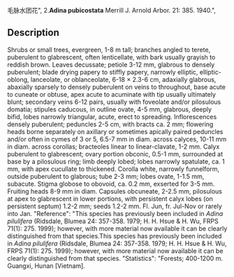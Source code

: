毛脉水团花",
2.**Adina pubicostata** Merrill J. Arnold Arbor. 21: 385. 1940.",

## Description
Shrubs or small trees, evergreen, 1-8 m tall; branches angled to terete, puberulent to glabrescent, often lenticellate, with bark usually grayish to reddish brown. Leaves decussate; petiole 3-12 mm, glabrous to densely puberulent; blade drying papery to stiffly papery, narrowly elliptic, elliptic-oblong, lanceolate, or oblanceolate, 6-18 × 2.3-6 cm, adaxially glabrous, abaxially sparsely to densely puberulent on veins to throughout, base acute to cuneate or obtuse, apex acute to acuminate with tip usually ultimately blunt; secondary veins 6-12 pairs, usually with foveolate and/or pilosulous domatia; stipules caducous, in outline ovate, 4-5 mm, glabrous, deeply bifid, lobes narrowly triangular, acute, erect to spreading. Inflorescences densely puberulent; peduncles 2-5 cm, with bracts ca. 2 mm; flowering heads borne separately on axillary or sometimes apically paired peduncles and/or often in cymes of 3 or 5, 6.5-7 mm in diam. across calyces, 10-11 mm in diam. across corollas; bracteoles linear to linear-clavate, 1-2 mm. Calyx puberulent to glabrescent; ovary portion obconic, 0.5-1 mm, surrounded at base by a pilosulous ring; limb deeply lobed; lobes narrowly spatulate, ca. 1 mm, with apex cucullate to thickened. Corolla white, narrowly funnelform, outside puberulent to glabrous; tube 2-3 mm; lobes ovate, 1-1.5 mm, subacute. Stigma globose to obovoid, ca. 0.2 mm, exserted for 3-5 mm. Fruiting heads 8-9 mm in diam. Capsules obcuneate, 2-2.5 mm, pilosulous at apex to glabrescent in lower portions, with persistent calyx lobes (on persistent septum) 1.2-2 mm; seeds 1.2-2 mm. Fl. Jun, fr. Jul-Nov or rarely into Jan.
  "Reference": "This species has previously been included in *Adina pilulifera* (Ridsdale, Blumea 24: 357-358. 1979; H. H. Hsue &amp; H. Wu, FRPS 71(1): 275. 1999); however, with more material now available it can be clearly distinguished from that species.This species has previously been included in *Adina pilulifera* (Ridsdale, Blumea 24: 357-358. 1979; H. H. Hsue &amp; H. Wu, FRPS 71(1): 275. 1999); however, with more material now available it can be clearly distinguished from that species.
  "Statistics": "Forests; 400-1200 m. Guangxi, Hunan [Vietnam].
